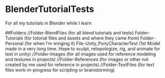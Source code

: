 # BlenderTutorialTests
For all my tutorials in Blender while I learn

##Folders
	//Folder-BlendFiles (for all blend tutorials and tests)
		Folder-Tutorials  (for totorial files and assets and where they came from)
		Folder-Personal   (for when I'm winging it)
			File-Unity_PonyCharacterTest
			(1st Model made in a very long time.  Hope to sculpt, 
			retopologize, rig, and animate for test in unity)
	//Folder-Images  (for all images used for reference modeling and textures in projects)
	//Folder-References (for images or other not created by me used for reference in projects)
	//Folder-TextFiles (for text files work-in-progress for scripting or brainstorming)
		
